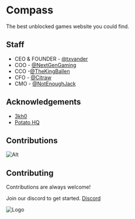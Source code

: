 
# Compass

The best unblocked games website you could find.


## Staff
- CEO & FOUNDER - [@txvander](https://github.com/txvander)
- COO - [@NextGenGaming](https://github.com/diddy-p)
- CCO -[@TheKingBallen](https://github.com/your-local-indian)
- CFO - [@Citraw](https://github.com/cyancitra)
- CMO - [@NotEnoughJack](https://github.com/NotEnoughJack)
## Acknowledgements

 - [3kh0](https://adfree3kh0.github.io/projects.html)
 - [Potato HQ](https://github.com/potat323424/potatohq)

## Contributions 

![Alt](https://repobeats.axiom.co/api/embed/6be63d91c0a623963b9ba07b8552ab9eed52365d.svg "Repobeats analytics image")

## Contributing

Contributions are always welcome!

Join our discord to get started.
[Discord](https://discord.gg/T924FV6sb8)


![Logo](https://raw.githubusercontent.com/txvander/CompassNetwork/main/images/newlogo.png)

